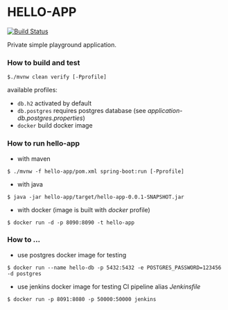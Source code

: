 # HELLO-APP

[![Build Status](https://travis-ci.org/thradec/hello-app.svg?branch=master)](https://travis-ci.org/thradec/hello-app)

Private simple playground application.


### How to build and test

```
$./mvnw clean verify [-Pprofile]
```

available profiles:
* `db.h2` activated by default
* `db.postgres` requires postgres database (see _application-db.postgres.properties_)
* `docker` build docker image



### How to run hello-app

* with maven
```
$ ./mvnw -f hello-app/pom.xml spring-boot:run [-Pprofile]
```

* with java
```
$ java -jar hello-app/target/hello-app-0.0.1-SNAPSHOT.jar
```

* with docker (image is built with _docker_ profile)
```
$ docker run -d -p 8090:8090 -t hello-app
```


### How to ...
 
* use postgres docker image for testing
```
$ docker run --name hello-db -p 5432:5432 -e POSTGRES_PASSWORD=123456 -d postgres
```

* use jenkins docker image for testing CI pipeline alias _Jenkinsfile_
```
$ docker run -p 8091:8080 -p 50000:50000 jenkins
```